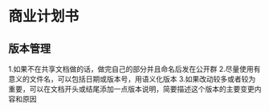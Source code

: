 # 商业计划书
## 版本管理
1.如果不在共享文档做的话，做完自己的部分并且命名后发在公开群
2.尽量使用有意义的文件名，可以包括日期或版本号，用语义化版本
3.如果改动较多或者较为重要，可以在文档开头或结尾添加一点版本说明，简要描述这个版本的主要变更内容和原因